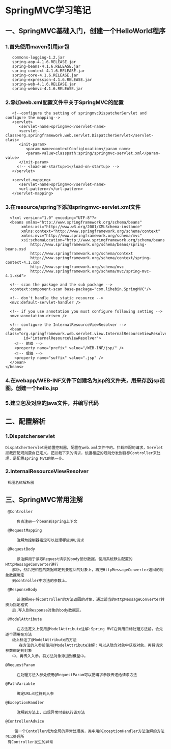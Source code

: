 # SpringMVC学习笔记

## 一、SpringMVC基础入门，创建一个HelloWorld程序

### 1.首先使用maven引用jar包
     
       commons-logging-1.2.jar
       spring-aop-4.1.6.RELEASE.jar
       spring-beans-4.1.6.RELEASE.jar
       spring-context-4.1.6.RELEASE.jar
       spring-core-4.1.6.RELEASE.jar
       spring-expression-4.1.6.RELEASE.jar
       spring-web-4.1.6.RELEASE.jar
       spring-webmvc-4.1.6.RELEASE.jar
     

### 2.添加web.xml配置文件中关于SpringMVC的配置

       <!--configure the setting of springmvcDispatcherServlet and configure the mapping-->
       <servlet>
          <servlet-name>springmvc</servlet-name>
          <servlet-class>org.springframework.web.servlet.DispatcherServlet</servlet-class>
          <init-param>
             <param-name>contextConfigLocation</param-name>
             <param-value>classpath:spring/springmvc-servlet.xml</param-value>
          </init-param>
         <!-- <load-on-startup>1</load-on-startup> -->
       </servlet>

       <servlet-mapping>
          <servlet-name>springmvc</servlet-name>
          <url-pattern>/</url-pattern>
       </servlet-mapping>
          
### 3.在resource/spring下添加springmvc-servlet.xml文件
      <?xml version="1.0" encoding="UTF-8"?>
      <beans xmlns="http://www.springframework.org/schema/beans"
           xmlns:xsi="http://www.w3.org/2001/XMLSchema-instance"
           xmlns:context="http://www.springframework.org/schema/context"
           xmlns:mvc="http://www.springframework.org/schema/mvc"
           xsi:schemaLocation="http://www.springframework.org/schema/beans 
               http://www.springframework.org/schema/beans/spring-beans.xsd
               http://www.springframework.org/schema/context
               http://www.springframework.org/schema/context/spring-context-4.1.xsd
               http://www.springframework.org/schema/mvc 
               http://www.springframework.org/schema/mvc/spring-mvc-4.1.xsd">                    

      <!-- scan the package and the sub package -->
      <context:component-scan base-package="com.lihebin.SpringMVC"/>

      <!-- don't handle the static resource -->
      <mvc:default-servlet-handler />

      <!-- if you use annotation you must configure following setting -->
      <mvc:annotation-driven />
    
      <!-- configure the InternalResourceViewResolver -->
      <bean class="org.springframework.web.servlet.view.InternalResourceViewResolver" 
            id="internalResourceViewResolver">
        <!-- 前缀 -->
        <property name="prefix" value="/WEB-INF/jsp/" />
        <!-- 后缀 -->
        <property name="suffix" value=".jsp" />
      </bean>
    </beans>

### 4.在webapp/WEB-INF文件下创建名为jsp的文件夹，用来存放jsp视图。创建一个hello.jsp

### 5.建立包及对应的java文件，并编写代码


## 二、配置解析
   
### 1.Dispatcherservlet

    DispatcherServlet是前置控制器，配置在web.xml文件中的。拦截匹配的请求，Servlet拦截匹配规则要自已定义，把拦截下来的请求，依据相应的规则分发到目标Controller来处理，是配置spring MVC的第一步。

### 2.InternalResourceViewResolver

     视图名称解析器

## 三、SpringMVC常用注解

     @Controller

         负责注册一个bean到spring上下文

     @RequestMapping

         注解为控制器指定可以处理哪些URL请求

     @RequestBody
      
         该注解用于读取Request请求的body部分数据，使用系统默认配置的HttpMessageConverter进行
       解析，然后把相应的数据绑定到要返回的对象上，再把HttpMessageConverter返回的对象数据绑定
       到controller中方法的参数上。
     
     @ResponseBody

         该注解用于将Controller的方法返回的对象，通过适当的HttpMessageConverter转换为指定格式
       后,写入到Response对象的body数据区。
     
     @ModelAttribute
      
         在方法定义上使用@ModelAttribute注解:Spring MVC在调用目标处理方法前，会先逐个调用在方法
       级上标注了@ModelAttribute的方法
          在方法的入参前使用@ModelAttribute注解：可以从隐含对象中获取对象，再将请求参数绑定到对象
       中，再传入入参，将方法对象添加到模型中。

    @RequestParam

         在处理方法入参处使用@RequestParam可以把请求参数传递给请求方法

    @PathVariable

         绑定URL占位符到入参

    @ExceptionHandler
       
         注解到方法上，出现异常时会执行该方法
    
    @ControllerAdvice
    
        使一个Contoller成为全局的异常处理类，类中用@ExceptionHandler方法注解的方法可以处理所
     有Controller发生的异常

    